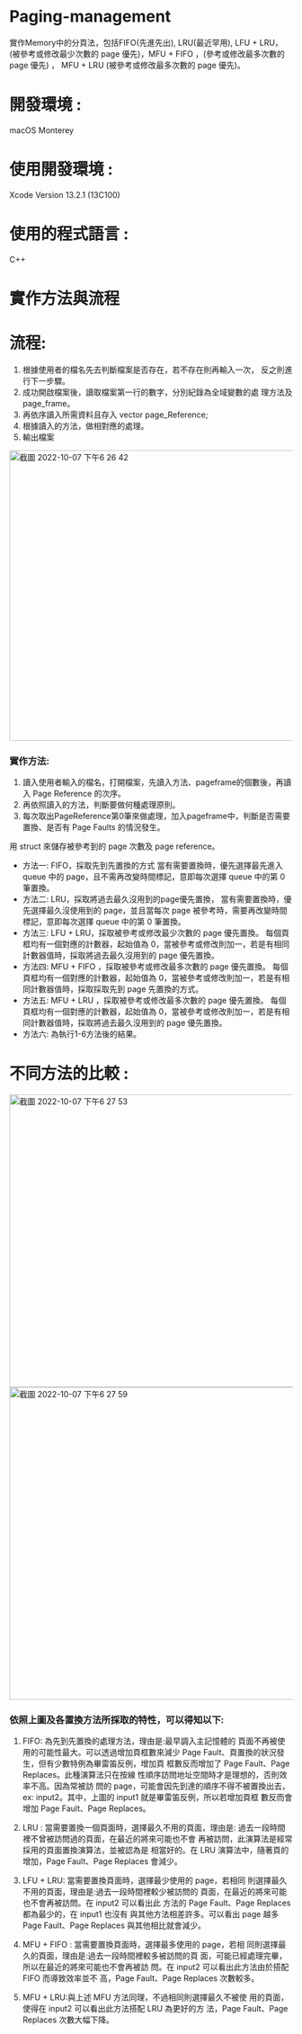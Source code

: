 # Paging-management
實作Memory中的分頁法，包括FIFO(先進先出), LRU(最近罕用),  LFU + LRU，(被參考或修改最少次數的 page 優先)，MFU + FIFO ，(參考或修改最多次數的 page 優先) ， MFU + LRU (被參考或修改最多次數的 page 優先)。
# 開發環境 : 
macOS Monterey
# 使用開發環境 : 
Xcode Version 13.2.1 (13C100) 
# 使用的程式語言 : 
C++
# 實作方法與流程

# 流程:
1. 根據使用者的檔名先去判斷檔案是否存在，若不存在則再輸入一次， 反之則進行下一步驟。
2. 成功開啟檔案後，讀取檔案第一行的數字，分別紀錄為全域變數的處 理方法及 page_frame。
3. 再依序讀入所需資料且存入 vector<int> page_Reference;
4. 根據讀入的方法，做相對應的處理。
5. 輸出檔案
  <img width="517" alt="截圖 2022-10-07 下午6 26 42" src="https://user-images.githubusercontent.com/95215851/194532963-7df2dcc8-1b43-4d83-b08c-0fef9cf909b4.png">

### 實作方法:
1. 讀入使用者輸入的檔名，打開檔案，先讀入方法、pageframe的個數後，再讀入 Page Reference 的次序。
2. 再依照讀入的方法，判斷要做何種處理原則。
3. 每次取出PageReference第0筆來做處理，加入pageframe中，判斷是否需要置換、是否有 Page Faults 的情況發生。

用 struct 來儲存被參考到的 page 次數及 page reference。
  * 方法一: FIFO，採取先到先置換的方式
  當有需要置換時，優先選擇最先進入 queue 中的 page，且不需再改變時間標記，意即每次選擇 queue 中的第 0 筆置換。
  * 方法二: LRU，採取將過去最久沒用到的page優先置換，
  當有需要置換時，優先選擇最久沒使用到的 page，並且當每次 page 被參考時，需要再改變時間標記，意即每次選擇 queue 中的第 0 筆置換。
  * 方法三: LFU + LRU，採取被參考或修改最少次數的 page 優先置換。 
  每個頁框均有一個對應的計數器，起始值為 0，當被參考或修改則加一，若是有相同計數器值時，採取將過去最久沒用到的 page 優先置換。
  * 方法四: MFU + FIFO ，採取被參考或修改最多次數的 page 優先置換。
  每個頁框均有一個對應的計數器，起始值為 0，當被參考或修改則加一，若是有相同計數器值時，採取採取先到 page 先置換的方式。
  * 方法五: MFU + LRU ，採取被參考或修改最多次數的 page 優先置換。
  每個頁框均有一個對應的計數器，起始值為 0，當被參考或修改則加一，若是有相同計數器值時，採取將過去最久沒用到的 page 優先置換。
  * 方法六: 為執行1-6方法後的結果。

# 不同方法的比較 :
  <img width="521" alt="截圖 2022-10-07 下午6 27 53" src="https://user-images.githubusercontent.com/95215851/194533181-7bb42ca1-4f44-440f-9667-96caafd45be0.png">
  
<img width="556" alt="截圖 2022-10-07 下午6 27 59" src="https://user-images.githubusercontent.com/95215851/194533195-07bd78f1-57a9-4e09-bbf5-7c414e211a9a.png">

  ### 依照上圖及各置換方法所採取的特性，可以得知以下:
1. FIFO: 為先到先置換的處理方法，理由是:最早調入主記憶體的 頁面不再被使用的可能性最大。可以透過增加頁框數來減少 Page Fault、頁置換的狀況發生，但有少數特例為畢雷笛反例，增加頁 框數反而增加了 Page Fault、Page Replaces。此種演算法只在按線 性順序訪問地址空間時才是理想的，否則效率不高。因為常被訪 問的 page，可能會因先到達的順序不得不被置換出去，ex: input2。其中，上圖的 input1 就是畢雷笛反例，所以若增加頁框 數反而會增加 Page Fault、Page Replaces。
  
2. LRU : 當需要置換一個頁面時，選擇最久不用的頁面，理由是: 過去一段時間裡不曾被訪問過的頁面，在最近的將來可能也不會 再被訪問，此演算法是經常採用的頁面置換演算法，並被認為是 相當好的。在 LRU 演算法中，隨著頁的增加，Page Fault、Page Replaces 會減少。
  
3. LFU + LRU: 當需要置換頁面時，選擇最少使用的 page，若相同 則選擇最久不用的頁面，理由是:過去一段時間裡較少被訪問的 頁面，在最近的將來可能也不會再被訪問。在 input2 可以看出此 方法的 Page Fault、Page Replaces 都為最少的，在 input1 也沒有 與其他方法相差許多。可以看出 page 越多 Page Fault、Page Replaces 與其他相比就會減少。
  
4. MFU + FIFO : 當需要置換頁面時，選擇最多使用的 page，若相 同則選擇最久的頁面，理由是:過去一段時間裡較多被訪問的頁 面，可能已經處理完畢，所以在最近的將來可能也不會再被訪 問。在 input2 可以看出此方法由於搭配 FIFO 而導致效率並不 高，Page Fault、Page Replaces 次數較多。
  
5. MFU + LRU:與上述 MFU 方法同理，不過相同則選擇最久不被使 用的頁面，使得在 input2 可以看出此方法搭配 LRU 為更好的方 法，Page Fault、Page Replaces 次數大幅下降。
